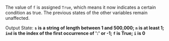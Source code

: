 The value of `f` is assigned `True`, which means it now indicates a certain condition as true. The previous states of the other variables remain unaffected. 

Output State: **`s` is a string of length between 1 and 500,000; `n` is at least 1; `ind` is the index of the first occurrence of ':' or -1; `f` is True; `i` is 0**